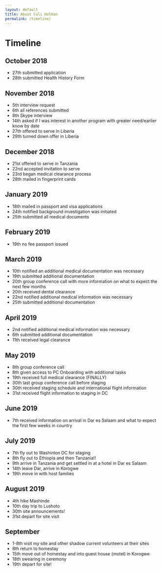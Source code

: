 ```yaml
---
layout: default
title: About Cali Holman
permalink: /timeline/
---
```


# Timeline
## October 2018
* 27th submitted application
* 28th submitted Health History Form
  
## November 2018
* 5th interview request
* 6th all references submitted
* 8th Skype interview
* 14th asked if I was interest in another program with greater need/earlier know by date
* 27th offered to serve in Liberia
* 29th turned down offer in Liberia
  
## December 2018
* 21st offered to serve in Tanzania
* 22nd accepted invitation to serve
* 23rd began medical clearance process
* 28th mailed in fingerprint cards
 
## January 2019
* 18th mailed in passport and visa applications
* 24th notified background investigation was initiated
* 25th submitted all medical documents
  
## February 2019
* 19th no fee passport issued
  
## March 2019
* 10th notified an additional medical documentation was necessary
* 19th submitted additional documentation
* 20th group conference call with more information on what to expect the next few months
* 20th received dental clearance
* 22nd notified additional medical information was necessary
* 25th submitted additional documentation
  
## April 2019
* 2nd notified additional medical information was necessary
* 6th submitted additional documentation
* 11th received legal clearance

## May 2019
* 8th group conference call
* 8th given access to PC Onboarding with additional tasks
* 19th received full medical clearance (FINALLY)
* 30th last group conference call before staging
* 30th received staging schedule and international flight information
* 31st received flight information to staging in DC

## June 2019
* 7th received information on arrival in Dar es Salaam and what to expect the first few weeks in country

## July 2019
* 7th fly out to Washinton DC for staging
* 8th fly out to Ethiopia and then Tanzania!!
* 9th arrive in Tanzania and get settled in at a hotel in Dar es Salaam
* 14th leave Dar, arrive in Korogwe
* 19th move in with host families

## August 2019
* 4th hike Mashinde
* 10th day trip to Lushoto
* 30th site announcements!
* 31st depart for site visit

## September
* 1-8th visit my site and other shadow current volunteers at their sites
* 8th return to homestay
* 15th move out of homestay and into guest house (motel) in Korogwe
* 18th swearing in ceremony
* 19th depart for site!
